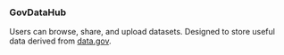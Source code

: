 ### GovDataHub

Users can browse, share, and upload datasets. Designed to store useful data derived from [data.gov](http://www.data.gov).
